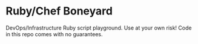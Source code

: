 # Ruby/Chef Boneyard

DevOps/Infrastructure Ruby script playground.  Use at  your own risk!  Code in this repo comes with no guarantees.

